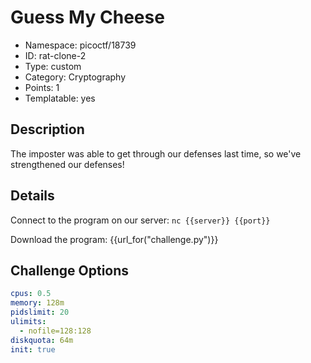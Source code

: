 # Guess My Cheese

- Namespace: picoctf/18739
- ID: rat-clone-2
- Type: custom
- Category: Cryptography
- Points: 1
- Templatable: yes


## Description

The imposter was able to get through our defenses last time, so we've strengthened our defenses!

## Details

Connect to the program on our server: `nc {{server}} {{port}}`

Download the program: {{url_for("challenge.py")}}


## Challenge Options

```yaml
cpus: 0.5
memory: 128m
pidslimit: 20
ulimits:
  - nofile=128:128
diskquota: 64m
init: true
```
